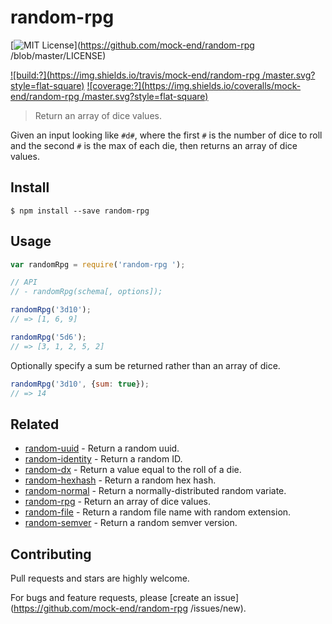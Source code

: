 # random-rpg

[![MIT License](https://img.shields.io/badge/license-MIT_License-green.svg?style=flat-square)](https://github.com/mock-end/random-rpg /blob/master/LICENSE)

[![build:?](https://img.shields.io/travis/mock-end/random-rpg /master.svg?style=flat-square)](https://travis-ci.org/mock-end/random-rpg )
[![coverage:?](https://img.shields.io/coveralls/mock-end/random-rpg /master.svg?style=flat-square)](https://coveralls.io/github/mock-end/random-rpg )


> Return an array of dice values.

Given an input looking like `#d#`, where the first `#` is the number of dice to roll and the second `#` is the max of each die, then returns an array of dice values.


## Install

```
$ npm install --save random-rpg  
```

## Usage

```js
var randomRpg = require('random-rpg ');

// API
// - randomRpg(schema[, options]);

randomRpg('3d10');
// => [1, 6, 9]

randomRpg('5d6');
// => [3, 1, 2, 5, 2]
```

Optionally specify a sum be returned rather than an array of dice.

```js
randomRpg('3d10', {sum: true});
// => 14
```

## Related

- [random-uuid](https://github.com/mock-end/random-uuid) - Return a random uuid.
- [random-identity](https://github.com/mock-end/random-identity) - Return a random ID.
- [random-dx](https://github.com/mock-end/random-dx) - Return a value equal to the roll of a die.
- [random-hexhash](https://github.com/mock-end/random-hexhash) - Return a random hex hash.
- [random-normal](https://github.com/mock-end/random-normal) - Return a normally-distributed random variate.
- [random-rpg](https://github.com/mock-end/random-rpg) - Return an array of dice values.
- [random-file](https://github.com/mock-end/random-file) - Return a random file name with random extension.
- [random-semver](https://github.com/mock-end/random-semver) - Return a random semver version.

## Contributing

Pull requests and stars are highly welcome.

For bugs and feature requests, please [create an issue](https://github.com/mock-end/random-rpg /issues/new).
